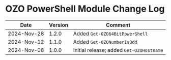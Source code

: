 # OZO PowerShell Module Change Log

|Date|Version|Comment|
|----|-------|-------|
|2024-Nov-28|1.2.0|Added `Get-OZO64BitPowerShell`|
|2024-Nov-12|1.1.0|Added `Get-OZONumberIsOdd`|
|2024-Nov-08|1.0.0|Initial release; added `Get-OZOHostname`|
